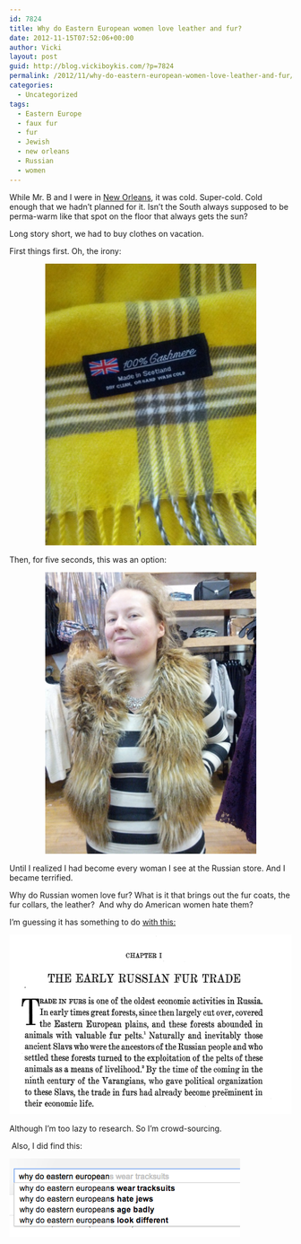 ```yaml
---
id: 7824
title: Why do Eastern European women love leather and fur?
date: 2012-11-15T07:52:06+00:00
author: Vicki
layout: post
guid: http://blog.vickiboykis.com/?p=7824
permalink: /2012/11/why-do-eastern-european-women-love-leather-and-fur/
categories:
  - Uncategorized
tags:
  - Eastern Europe
  - faux fur
  - fur
  - Jewish
  - new orleans
  - Russian
  - women
---
```

While Mr. B and I were in <a href="http://blog.vickiboykis.com/2012/10/marie-laveau-and-kirks-magic-voodoo-fingers-help-us-fight-sandy/" target="_blank">New Orleans</a>, it was cold. Super-cold. Cold enough that we hadn&#8217;t planned for it. Isn&#8217;t the South always supposed to be perma-warm like that spot on the floor that always gets the sun?

Long story short, we had to buy clothes on vacation.

First things first. Oh, the irony:

<p style="text-align: center;">
  <a href="https://raw.githubusercontent.com/veekaybee/wlb/gh-pages/assets/images/2012/11/IMG_20121109_082918.jpg"><img class="aligncenter  wp-image-7849" title="IMG_20121109_082918" src="https://raw.githubusercontent.com/veekaybee/wlb/gh-pages/assets/images/2012/11/IMG_20121109_082918-768x1024.jpg" alt="" width="377" height="502" /></a>
</p>

Then, for five seconds, this was an option:

<p style="text-align: center;">
  <a href="https://raw.githubusercontent.com/veekaybee/wlb/gh-pages/assets/images/2012/11/IMG_20121027_131947.jpg"><img class="aligncenter  wp-image-7848" title="IMG_20121027_131947" src="https://raw.githubusercontent.com/veekaybee/wlb/gh-pages/assets/images/2012/11/IMG_20121027_131947-768x1024.jpg" alt="" width="377" height="502" /></a>
</p>

<p style="text-align: left;">
  Until I realized I had become every woman I see at the Russian store. And I became terrified.
</p>

<p style="text-align: left;">
  Why do Russian women love fur? What is it that brings out the fur coats, the fur collars, the leather?  And why do American women hate them?
</p>

<p style="text-align: left;">
  I&#8217;m guessing it has something to do <a href="http://books.google.com/books?id=Vn86VZEdwc4C&lpg=PA1&ots=zBG0EM-wpd&dq=russian%20women%20fur%20leather%20love%20why&lr&pg=PA2#v=onepage&q&f=false" target="_blank">with this:</a>
</p>

<p style="text-align: left;">
  <a href="https://raw.githubusercontent.com/veekaybee/wlb/gh-pages/assets/images/2012/11/Screen-shot-2012-11-15-at-7.50.12-AM.png"><img class="aligncenter size-full wp-image-7851" title="Screen shot 2012-11-15 at 7.50.12 AM" src="https://raw.githubusercontent.com/veekaybee/wlb/gh-pages/assets/images/2012/11/Screen-shot-2012-11-15-at-7.50.12-AM.png" alt="" width="567" height="320" /></a>
</p>

<p style="text-align: left;">
  Although I&#8217;m too lazy to research. So I&#8217;m crowd-sourcing.
</p>

<p style="text-align: left;">
   Also, I did find this:
</p>

<p style="text-align: left;">
  <a href="https://raw.githubusercontent.com/veekaybee/wlb/gh-pages/assets/images/2012/11/Screen-shot-2012-11-15-at-7.45.09-AM.png"><img class="aligncenter size-full wp-image-7850" title="Screen shot 2012-11-15 at 7.45.09 AM" src="https://raw.githubusercontent.com/veekaybee/wlb/gh-pages/assets/images/2012/11/Screen-shot-2012-11-15-at-7.45.09-AM.png" alt="" width="412" height="140" /></a>
</p>
